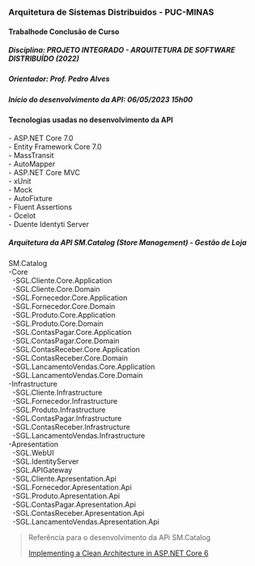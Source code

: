 ### Arquitetura de Sistemas Distribuidos - PUC-MINAS

#### Trabalhode Conclusão de Curso

##### Disciplina: PROJETO INTEGRADO - ARQUITETURA DE SOFTWARE DISTRIBUÍDO (2022)

##### Orientador: Prof. Pedro Alves

##### Início do desenvolvimento da API: 06/05/2023 15h00

#### Tecnologias usadas no desenvolvimento da API

-&nbsp;ASP.NET Core 7.0
<br/>-&nbsp;Entity Framework Core 7.0
<br/>-&nbsp;MassTransit
<br/>-&nbsp;AutoMapper
<br/>-&nbsp;ASP.NET Core MVC
<br/>-&nbsp;xUnit
<br/>-&nbsp;Mock
<br/>-&nbsp;AutoFixture
<br/>-&nbsp;Fluent Assertions
<br/>-&nbsp;Ocelot
<br/>-&nbsp;Duente Identyti Server

##### Arquitetura da API SM.Catalog (Store Management) - Gestão de Loja

SM.Catalog
<br/>-Core
<br/>&nbsp; -SGL.Cliente.Core.Application
<br/>&nbsp; -SGL.Cliente.Core.Domain
<br/>&nbsp; -SGL.Fornecedor.Core.Application
<br/>&nbsp; -SGL.Fornecedor.Core.Domain
<br/>&nbsp; -SGL.Produto.Core.Application
<br/>&nbsp; -SGL.Produto.Core.Domain
<br/>&nbsp; -SGL.ContasPagar.Core.Application
<br/>&nbsp; -SGL.ContasPagar.Core.Domain
<br/>&nbsp; -SGL.ContasReceber.Core.Application
<br/>&nbsp; -SGL.ContasReceber.Core.Domain
<br/>&nbsp; -SGL.LancamentoVendas.Core.Application
<br/>&nbsp; -SGL.LancamentoVendas.Core.Domain
<br/>-Infrastructure
<br/>&nbsp; -SGL.Cliente.Infrastructure
<br/>&nbsp; -SGL.Fornecedor.Infrastructure
<br/>&nbsp; -SGL.Produto.Infrastructure
<br/>&nbsp; -SGL.ContasPagar.Infrastructure
<br/>&nbsp; -SGL.ContasReceber.Infrastructure
<br/>&nbsp; -SGL.LancamentoVendas.Infrastructure
<br/>-Apresentation
<br/>&nbsp; -SGL.WebUI
<br/>&nbsp; -SGL.IdentityServer
<br/>&nbsp; -SGL.APIGateway
<br/>&nbsp; -SGL.Cliente.Apresentation.Api
<br/>&nbsp; -SGL.Fornecedor.Apresentation.Api
<br/>&nbsp; -SGL.Produto.Apresentation.Api
<br/>&nbsp; -SGL.ContasPagar.Apresentation.Api
<br/>&nbsp; -SGL.ContasReceber.Apresentation.Api
<br/>&nbsp; -SGL.LancamentoVendas.Apresentation.Api

<blockquote>
  <p>
    Referência para o desenvolvimento da APi SM.Catalog
  </p>
  <p>

[Implementing a Clean Architecture in ASP.NET Core 6](https://patelalpeshn.medium.com/implementing-a-clean-architecture-in-asp-net-core-6-985a31f717f5)

  </p>

</blockquote>
